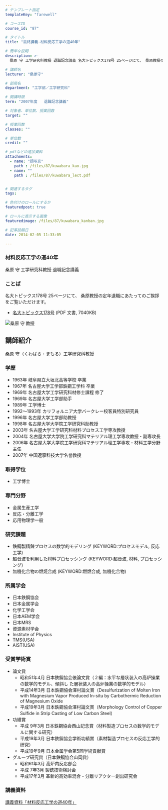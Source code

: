 ```yaml
---
# テンプレート指定
templateKey: "farewell"

# コースID
course_id: "87"

# タイトル
title: "最終講義-材料反応工学の道40年"

# 簡単な説明
description: >-
  桑原 守 工学研究科教授 退職記念講義 名大トピックス178号 25ページにて、 桑原教授の定年退職にあたってのご挨拶をご覧いただけます。   * [名大トピックス178号](http...

# 講師名
lecturer: "桑原守"

# 部局名
department: "工学部／工学研究科"

# 開講時限
term: "2007年度	退職記念講義"

# 対象者、単位数、授業回数
target: ""

# 授業回数
classes: ""

# 単位数
credit: ""

# pdfなどの追加資料
attachments: 
  - name: "顔写真" 
    path : /files/87/kuwabara_kao.jpg
  - name: "" 
    path : /files/87/kuwabara_lect.pdf


# 関連するタグ
tags:

# 色付けのロールにするか
featuredpost: true

# ロールに表示する画像
featuredimage: /files/87/kuwabara_kanban.jpg

# 記事投稿日
date: 2014-02-05 11:33:05

---
```

### 材料反応工学の道40年 

桑原 守 工学研究科教授 退職記念講義 

### ことば

名大トピックス178号 25ページにて、 桑原教授の定年退職にあたってのご挨拶をご覧いただけます。 

  * [名大トピックス178号](http://www.nagoya-u.ac.jp/about-nu/public-relations/publication/upload_images/no178.pdf) (PDF 文書, 7040KB)

![桑原 守 教授](/files/87/kuwabara_kao.jpg) 
## 講師紹介

桑原 守（くわばら・まもる）工学研究科教授 

### 学歴

  * 1963年 岐阜県立大垣北高等学校 卒業
  * 1967年 名古屋大学工学部鉄鋼工学科 卒業
  * 1969年 名古屋大学工学研究科材修士課程 修了 
  * 1969年 名古屋大学工学部助手
  * 1989年 工学博士
  * 1992〜1993年 カリフォルニア大学バークレー校客員特別研究員
  * 1996年 名古屋大学工学部助教授
  * 1998年 名古屋大学大学院工学研究科助教授
  * 2003年 名古屋大学工学研究科材料プロセス工学専攻教授
  * 2004年 名古屋大学大学院工学研究科マテリアル理工学専攻教授・副専攻長
  * 2006年 名古屋大学大学院工学研究科マテリアル理工学専攻・材料工学分野主任
  * 2007年 中国遼寧科技大学名誉教授

### 取得学位

  * 工学博士

### 専門分野

  * 金属生産工学
  * 反応・分離工学
  * 応用物理学一般

### 研究課題

  * 鉄鋼製精錬プロセスの数学的モデリング (KEYWORD:プロセスモデル, 反応工学)
  * 超音波を利用した材料プロセッシング (KEYWORD:超音波, 材料, プロセッシング)
  * 無機化合物の燃焼合成 (KEYWORD:燃燃合成, 無機化合物) 

### 所属学会

  * 日本鉄鋼協会
  * 日本金属学会
  * 化学工学会
  * 日本AEM学会
  * 日本MRS
  * 資源素材学会
  * Institute of Physics
  * TMS(USA)
  * AIST(USA)

### 受賞学術賞

  * 論文賞 
      * 昭和51年4月 日本鉄鋼協会俵論文賞（２編：水平な層状装入の高炉操業の数学的モデル、傾斜し た層状装入の高炉操業の数学的モデル）
      * 平成14年3月 日本鉄鋼協会澤村論文賞（Desulfurization of Molten Iron with Magnesium Vapor Produced In-situ by Carbothermic Reduction of Magnesium Oxide
      * 平成19年3月 日本鉄鋼協会澤村論文賞（Morphology Control of Copper Sulfide in Strip Casting of Low Carbon Steel）
  * 功績賞 
      * 平成 9年3月 日本鉄鋼協会西山記念賞（材料製造プロセスの数学的モデルに関する研究）
      * 平成19年3月 日本鉄鋼協会学術功績賞（素材製造プロセスの反応工学的研究）
      * 平成19年9月 日本金属学会第5回学術貢献賞 
  * グループ研究賞（日本鉄鋼協会山岡賞） 
      * 昭和61年3月 高炉内反応部会
      * 平成 7年3月 製銑技術検討会
      * 平成17年3月 革新的高効率混合・分離リアクター創出研究会
### 講義資料


[講義資料「材料反応工学の道40年」](/files/87/kuwabara_lect.pdf) 
